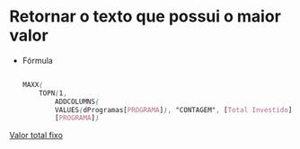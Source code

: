 # Retornar o texto que possui o maior valor

-   Fórmula
    
    ```css
    
    MAXX(
        TOPN(1, 
            ADDCOLUMNS(
            VALUES(dProgramas[PROGRAMA]), "CONTAGEM", [Total Investido]), [CONTAGEM], DESC),
            [PROGRAMA])
    ```
    

[Valor total fixo](Valor%20total%20fixo.md)
